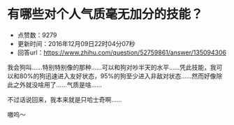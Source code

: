 # 有哪些对个人气质毫无加分的技能？
- 点赞数：9279
- 更新时间：2016年12月09日22时04分07秒
- 回答url：https://www.zhihu.com/question/52759861/answer/135094306
<body>
 <p data-pid="RVLr8kIh">我会狗叫……特别特别像的那种……可以和狗对吵半天的水平……凭此技能，我可以和80%的狗迅速进入友好状态，95%的狗至少进入非敌对状态……然而好像除此之外就没啥用了……气质是啥……</p>
 <p data-pid="OKm9kTzb">不过话说回来，我本来就是只哈士奇啊……</p>
 <p data-pid="GOSUvPGD">嗷呜～</p>
</body>